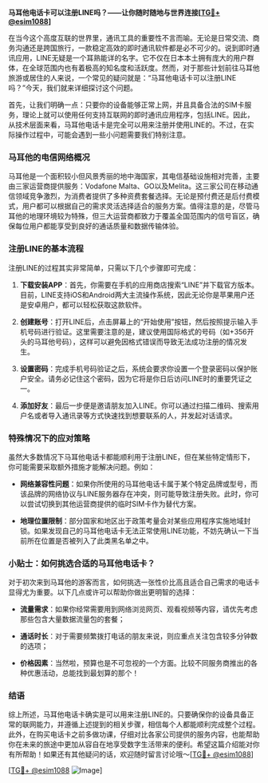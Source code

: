**马耳他电话卡可以注册LINE吗？——让你随时随地与世界连接[[TG💪+ @esim1088](https://t.me/s/esim1088)]**

在当今这个高度互联的世界里，通讯工具的重要性不言而喻。无论是日常交流、商务沟通还是跨国旅行，一款稳定高效的即时通讯软件都是必不可少的。说到即时通讯应用，LINE无疑是一个耳熟能详的名字。它不仅在日本本土拥有庞大的用户群体，在全球范围内也有着极高的知名度和活跃度。然而，对于那些计划前往马耳他旅游或居住的人来说，一个常见的疑问就是：“马耳他电话卡可以注册LINE吗？”今天，我们就来详细探讨这个问题。

首先，让我们明确一点：只要你的设备能够正常上网，并且具备合法的SIM卡服务，理论上就可以使用任何支持互联网的即时通讯应用程序，包括LINE。因此，从技术层面来看，马耳他电话卡是完全可以用来注册并使用LINE的。不过，在实际操作过程中，可能会遇到一些小问题需要我们特别注意。

### 马耳他的电信网络概况

马耳他是一个面积较小但风景秀丽的地中海国家，其电信基础设施相对完善，主要由三家运营商提供服务：Vodafone Malta、GO以及Melita。这三家公司在移动通信领域竞争激烈，为消费者提供了多种资费套餐选择。无论是预付费还是后付费模式，用户都可以根据自己的需求灵活选择适合的服务方案。值得注意的是，尽管马耳他的地理环境较为特殊，但三大运营商都致力于覆盖全国范围内的信号盲区，确保每位用户都能享受到良好的通话质量和数据传输体验。

### 注册LINE的基本流程

注册LINE的过程其实非常简单，只需以下几个步骤即可完成：

1. **下载安装APP**：首先，你需要在手机的应用商店搜索“LINE”并下载官方版本。目前，LINE支持iOS和Android两大主流操作系统，因此无论你是苹果用户还是安卓用户，都可以轻松获取这款软件。
   
2. **创建账号**：打开LINE后，点击屏幕上的“开始使用”按钮，然后按照提示输入手机号码进行验证。这里需要注意的是，建议使用国际格式的号码（如+356开头的马耳他号码），这样可以避免因格式错误而导致无法成功注册的情况发生。

3. **设置密码**：完成手机号码验证之后，系统会要求你设置一个登录密码以保护账户安全。请务必记住这个密码，因为它将是你日后访问LINE时的重要凭证之一。

4. **添加好友**：最后一步便是邀请朋友加入LINE。你可以通过扫描二维码、搜索用户名或者导入通讯录等方式快速找到想要联系的人，并发起对话请求。

### 特殊情况下的应对策略

虽然大多数情况下马耳他电话卡都能顺利用于注册LINE，但在某些特定情形下，你可能需要采取额外措施才能解决问题。例如：

- **网络兼容性问题**：如果你所使用的马耳他电话卡属于某个特定品牌或型号，而该品牌的网络协议与LINE服务器存在冲突，则可能导致注册失败。此时，你可以尝试切换到其他运营商提供的临时SIM卡作为替代方案。
  
- **地理位置限制**：部分国家和地区出于政策考量会对某些应用程序实施地域封锁。如果发现自己的马耳他电话卡无法正常使用LINE功能，不妨先确认一下当前所在位置是否被列入了此类黑名单之中。

### 小贴士：如何挑选合适的马耳他电话卡？

对于初次来到马耳他的游客而言，如何挑选一张性价比高且适合自己需求的电话卡显得尤为重要。以下几点或许可以帮助你做出更明智的选择：

- **流量需求**：如果你经常需要用到网络浏览网页、观看视频等内容，请优先考虑那些包含大量数据流量包的套餐；
  
- **通话时长**：对于需要频繁拨打电话的朋友来说，则应重点关注包含较多分钟数的选项；
  
- **价格因素**：当然啦，预算也是不可忽视的一个方面。比较不同服务商推出的各种优惠活动，总能找到最划算的那个！

### 结语

综上所述，马耳他电话卡确实是可以用来注册LINE的。只要确保你的设备具备正常的联网能力，并遵循上述提到的相关步骤，相信每个人都能顺利完成整个过程。此外，在购买电话卡之前多做功课，仔细对比各家公司提供的服务内容，也能帮助你在未来的旅途中更加从容自在地享受数字生活带来的便利。希望这篇介绍能对你有所帮助！如果还有其他疑问的话，欢迎随时留言讨论哦～[[TG💪+ @esim1088](https://t.me/s/esim1088)]

[[TG💪+ @esim1088](https://t.me/s/esim1088) ![Image](https://i.postimg.cc/4NQfJmqS/Snipaste-2025-05-13-00-14-12.png)]